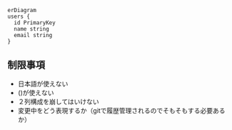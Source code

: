 ```mermaid
erDiagram
users {
  id PrimaryKey
  name string
  email string
}
```

## 制限事項
- 日本語が使えない
- ()が使えない
- ２列構成を崩してはいけない
- 変更中をどう表現するか（gitで履歴管理されるのでそもそもする必要あるか）

